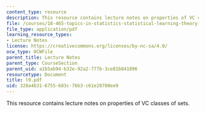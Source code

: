 ```yaml
---
content_type: resource
description: This resource contains lecture notes on properties of VC classes of sets.
file: /courses/18-465-topics-in-statistics-statistical-learning-theory-spring-2007/328a46316755683c76b3c61e28700ee9_l9.pdf
file_type: application/pdf
learning_resource_types:
- Lecture Notes
license: https://creativecommons.org/licenses/by-nc-sa/4.0/
ocw_type: OCWFile
parent_title: Lecture Notes
parent_type: CourseSection
parent_uid: a1b5ab94-b32e-92a2-777b-3ce81b841896
resourcetype: Document
title: l9.pdf
uid: 328a4631-6755-683c-76b3-c61e28700ee9
---
```

This resource contains lecture notes on properties of VC classes of sets.